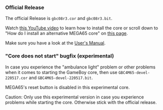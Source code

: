 ### Official Release

The official Release is `gbc08r3.cor` and `gbc08r3.bit`.

Watch [this YouTube video](https://youtu.be/6ZcUFY77o3A) to learn how to
install the core  or scroll down to
"How do I install an alternative MEGA65 core" on
[this page](https://sy2002.github.io/m65cores/).

Make sure you have a look at the [User's Manual](https://github.com/sy2002/gbc4mega65/blob/master/README.md).

### "Core does not start" bugfix (experimental)

In case you experience the "ambulance light" problem or other problems
when it comes to starting the GameBoy core, then use
`GBC4M65-devel-220517.cor`
and `GBC4M65-devel-220517.bit`.

MEGA65's reset button is disabled in this experimental core.

Caution: Only use this experimental version in case you experience problems
while starting the core. Otherwise stick with the official release.
